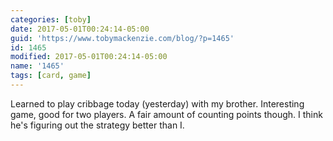 ```yaml
---
categories: [toby]
date: 2017-05-01T00:24:14-05:00
guid: 'https://www.tobymackenzie.com/blog/?p=1465'
id: 1465
modified: 2017-05-01T00:24:14-05:00
name: '1465'
tags: [card, game]
---
```


Learned to play cribbage today (yesterday) with my brother.<!--more-->  Interesting game, good for two players.  A fair amount of counting points though.  I think he's figuring out the strategy better than I.
